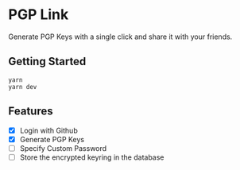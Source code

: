 # PGP Link 

Generate PGP Keys with a single click and share it with your friends.

## Getting Started
```
yarn 
yarn dev 
```

## Features 
- [x] Login with Github
- [x] Generate PGP Keys
- [ ] Specify Custom Password
- [ ] Store the encrypted keyring in the database 